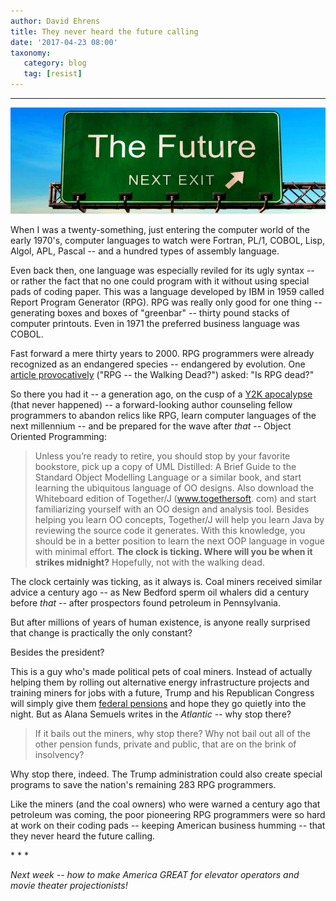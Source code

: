 ```yaml
---
author: David Ehrens
title: They never heard the future calling
date: '2017-04-23 08:00'
taxonomy:
   category: blog
   tag: [resist]
---
```

---

![](future.jpg)

When I was a twenty-something, just entering the computer world of the early 1970's, computer languages to watch were Fortran, PL/1, COBOL, Lisp, Algol, APL, Pascal -- and a hundred types of assembly language.

Even back then, one language was especially reviled for its ugly syntax -- or rather the fact that no one could program with it without using special pads of coding paper. This was a language developed by IBM in 1959 called Report Program Generator (RPG). RPG was really only good for one thing -- generating boxes and boxes of "greenbar" -- thirty pound stacks of computer printouts. Even in 1971 the preferred business language was COBOL.

Fast forward a mere thirty years to 2000. RPG programmers were already recognized as an endangered species -- endangered by evolution. One [article provocatively](http://www.mcpressonline.com/programming/rpg/rpgthe-walking-dead) ("RPG -- the Walking Dead?") asked: "Is RPG dead?"

So there you had it -- a generation ago, on the cusp of a [Y2K apocalypse](https://en.wikipedia.org/wiki/Year_2000_problem) (that never happened) -- a forward-looking author counseling fellow programmers to abandon relics like RPG, learn computer languages of the next millennium -- and be prepared for the wave after *that* -- Object Oriented Programming:

> Unless you’re ready to retire, you should stop by your favorite bookstore, pick up a copy of UML Distilled: A Brief Guide to the Standard Object Modelling Language or a similar book, and start learning the ubiquitous language of OO designs. Also download the Whiteboard edition of Together/J (www.togethersoft. com) and start familiarizing yourself with an OO design and analysis tool. Besides helping you learn OO concepts, Together/J will help you learn Java by reviewing the source code it generates. With this knowledge, you should be in a better position to learn the next OOP language in vogue with minimal effort. **The clock is ticking. Where will you be when it strikes midnight?** Hopefully, not with the walking dead.

The clock certainly was ticking, as it always is. Coal miners received similar advice a century ago -- as New Bedford sperm oil whalers did a century before *that* -- after prospectors found petroleum in Pennsylvania.

But after millions of years of human existence, is anyone really surprised that change is practically the only constant?

Besides the president?

This is a guy who's made political pets of coal miners. Instead of actually helping them by rolling out alternative energy infrastructure projects and training miners for jobs with a future, Trump and his Republican Congress will simply give them [federal pensions](https://www.theatlantic.com/amp/article/523980/) and hope they go quietly into the night. But as Alana Semuels writes in the *Atlantic* -- why stop there?

> If it bails out the miners, why stop there? Why not bail out all of the other pension funds, private and public, that are on the brink of insolvency?

Why stop there, indeed. The Trump administration could also create special programs to save the nation's remaining 283 RPG programmers.

Like the miners (and the coal owners) who were warned a century ago that petroleum was coming, the poor pioneering RPG programmers were so hard at work on their coding pads -- keeping American business humming -- that they never heard the future calling.

\* \* \*

*Next week -- how to make America GREAT for elevator operators and movie theater projectionists!*


